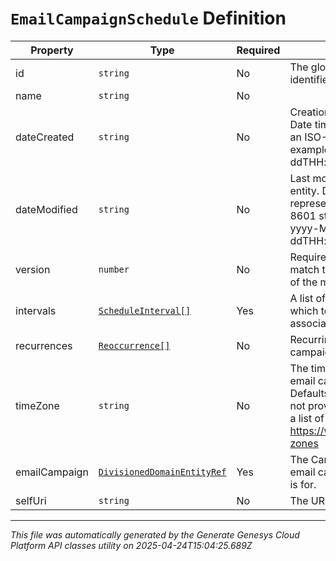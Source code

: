 # `EmailCampaignSchedule` Definition

| Property | Type | Required | Description |
|----------|------|----------|-------------|
| id | `string` | No | The globally unique identifier for the object. |
| name | `string` | No |  |
| dateCreated | `string` | No | Creation time of the entity. Date time is represented as an ISO-8601 string. For example: yyyy-MM-ddTHH:mm:ss[.mmm]Z |
| dateModified | `string` | No | Last modified time of the entity. Date time is represented as an ISO-8601 string. For example: yyyy-MM-ddTHH:mm:ss[.mmm]Z |
| version | `number` | No | Required for updates, must match the version number of the most recent update |
| intervals | [`ScheduleInterval[]`](scheduleinterval-definition.md) | Yes | A list of intervals during which to run the associated Campaign. |
| recurrences | [`Reoccurrence[]`](reoccurrence-definition.md) | No | Recurring schedules of the campaign |
| timeZone | `string` | No | The time zone for this email campaign schedule. Defaults to UTC if empty or not provided. See here for a list of valid time zones https://www.iana.org/time-zones |
| emailCampaign | [`DivisionedDomainEntityRef`](divisioneddomainentityref-definition.md) | Yes | The Campaign that this email campaign schedule is for. |
| selfUri | `string` | No | The URI for this object |

---

*This file was automatically generated by the Generate Genesys Cloud Platform API classes utility on 2025-04-24T15:04:25.689Z*